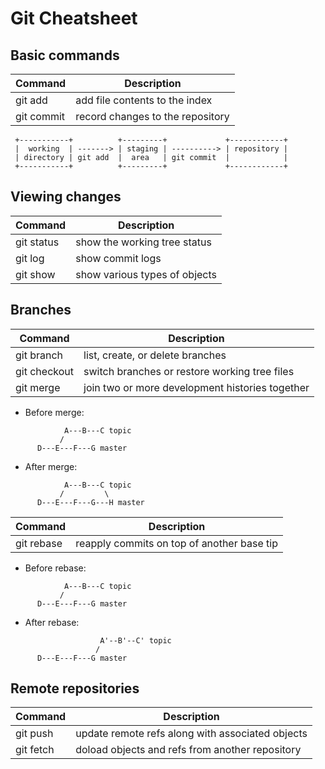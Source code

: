 Git Cheatsheet
==============

Basic commands
--------------

| Command     | Description                        |
| ----------- | ---------------------------------- |
| git add     | add file contents to the index     |
| git commit  | record changes to the repository   |

```
 +-----------+          +---------+             +------------+
 |  working  | -------> | staging | ----------> | repository |
 | directory | git add  |  area   | git commit  |            |
 +-----------+          +---------+             +------------+
```


Viewing changes
---------------

| Command     | Description                        |
| ----------- | ---------------------------------- |
| git status  | show the working tree status       |
| git log     | show commit logs                   |
| git show    | show various types of objects      |


Branches
--------

| Command      | Description                                       |
| ------------ | ------------------------------------------------- |
| git branch   | list, create, or delete branches                  |
| git checkout | switch branches or restore working tree files     |
| git merge    | join two or more development histories together   |

  - Before merge:
```
            A---B---C topic
           /
      D---E---F---G master
```

  - After merge:
```
            A---B---C topic
           /         \
      D---E---F---G---H master
```

| Command      | Description                                       |
| ------------ | ------------------------------------------------- |
| git rebase   | reapply commits on top of another base tip        |

  - Before rebase:
```
            A---B---C topic
           /
      D---E---F---G master
```

  - After rebase:
```
                    A'--B'--C' topic
                   /
      D---E---F---G master
```


Remote repositories
-------------------

| Command     | Description                                        |
| ----------- | -------------------------------------------------- |
| git push    | update remote refs along with associated objects   |
| git fetch   | doload objects and refs from another repository    |

